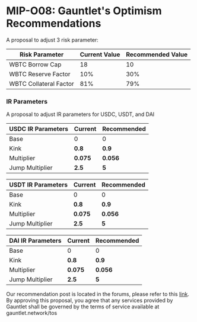 # MIP-O08: Gauntlet's Optimism Recommendations

A proposal to adjust 3 risk parameter:

| Risk Parameter         | Current Value | Recommended Value |
| ---------------------- | ------------- | ----------------- |
| WBTC Borrow Cap        | 18            | 10                |
| WBTC Reserve Factor    | 10%           | 30%               |
| WBTC Collateral Factor | 81%           | 79%               |

### IR Parameters

A proposal to adjust IR parameters for USDC, USDT, and DAI

| USDC IR Parameters | Current   | Recommended |
| ------------------ | --------- | ----------- |
| Base               | 0         | 0           |
| Kink               | **0.8**   | **0.9**     |
| Multiplier         | **0.075** | **0.056**   |
| Jump Multiplier    | **2.5**   | **5**       |

| USDT IR Parameters | Current   | Recommended |
| ------------------ | --------- | ----------- |
| Base               | 0         | 0           |
| Kink               | **0.8**   | **0.9**     |
| Multiplier         | **0.075** | **0.056**   |
| Jump Multiplier    | **2.5**   | **5**       |

| DAI IR Parameters | Current   | Recommended |
| ----------------- | --------- | ----------- |
| Base              | 0         | 0           |
| Kink              | **0.8**   | **0.9**     |
| Multiplier        | **0.075** | **0.056**   |
| Jump Multiplier   | **2.5**   | **5**       |

Our recommendation post is located in the forums, please refer to this
[link](https://forum.moonwell.fi/t/gauntlets-base-optimism-moonbeam-moonriver-monthly-recommendations-2024-08-28/1191).
By approving this proposal, you agree that any services provided by Gauntlet
shall be governed by the terms of service available at gauntlet.network/tos
